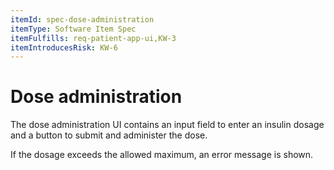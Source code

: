 ```yaml
---
itemId: spec-dose-administration
itemType: Software Item Spec
itemFulfills: req-patient-app-ui,KW-3
itemIntroducesRisk: KW-6
---
```


# Dose administration

The dose administration UI contains an input field to enter an insulin dosage and a button to submit and administer the dose.

If the dosage exceeds the allowed maximum, an error message is shown.
